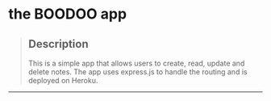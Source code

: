 # the BOODOO app

> ## Description
>
> This is a simple app that allows users to create, read, update and delete notes. The app uses express.js to handle the routing and is deployed on Heroku.

<hr />

###
